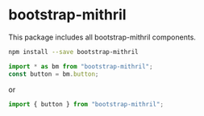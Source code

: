 # bootstrap-mithril

This package includes all bootstrap-mithril components.

```bash
npm install --save bootstrap-mithril
```

```javascript
import * as bm from "bootstrap-mithril";
const button = bm.button;
```

or

```javascript
import { button } from "bootstrap-mithril";
```
